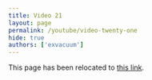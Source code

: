 ```yaml
---
title: Video 21
layout: page
permalink: /youtube/video-twenty-one
hide: true
authors: ['exvacuum']
---
```

<html>
<head>
    <script type="text/javascript">
        window.location.replace(".#video-twenty-one");
    </script>
</head>
<body>
<p>This page has been relocated to <a href=".#video-twenty-one">this link</a>.</p>
</body>
</html>